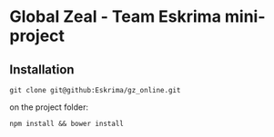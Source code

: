 # Global Zeal - Team Eskrima mini-project

## Installation

`git clone git@github:Eskrima/gz_online.git`

on the project folder:

`npm install && bower install`